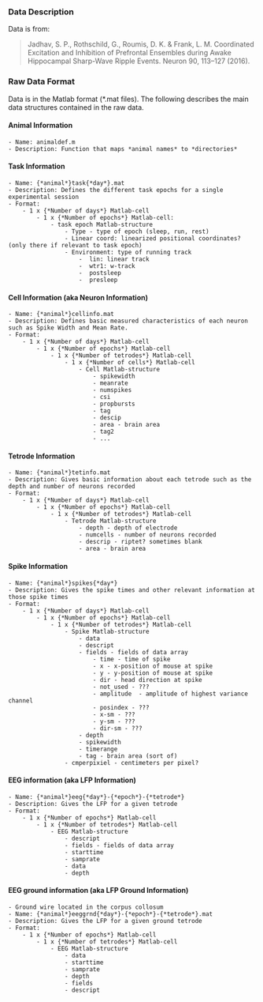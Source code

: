 ### Data Description

Data is from:
> Jadhav, S. P., Rothschild, G., Roumis, D. K. & Frank, L. M. Coordinated Excitation and Inhibition of Prefrontal Ensembles during Awake Hippocampal Sharp-Wave Ripple Events. Neuron 90, 113–127 (2016).

### Raw Data Format
Data is in the Matlab format (\*.mat files). The following describes the main data structures contained in the raw data.

#### Animal Information ####
    - Name: animaldef.m
    - Description: Function that maps *animal names* to *directories*
#### Task Information
    - Name: {*animal*}task{*day*}.mat
    - Description: Defines the different task epochs for a single experimental session
    - Format:
        - 1 x {*Number of days*} Matlab-cell
            - 1 x {*Number of epochs*} Matlab-cell:
                - task epoch Matlab-structure
                    - Type - type of epoch (sleep, run, rest)
                    - Linear coord: linearized positional coordinates? (only there if relevant to task epoch)
                    - Environment: type of running track
                        -  lin: linear track
                        -  wtr1: w-track
                        -  postsleep
                        -  presleep
#### Cell Information (aka Neuron Information) ####
    - Name: {*animal*}cellinfo.mat
    - Description: Defines basic measured characteristics of each neuron such as Spike Width and Mean Rate.
    - Format:
        - 1 x {*Number of days*} Matlab-cell
            - 1 x {*Number of epochs*} Matlab-cell
                - 1 x {*Number of tetrodes*} Matlab-cell
                    - 1 x {*Number of cells*} Matlab-cell
                        - Cell Matlab-structure
                            - spikewidth
                            - meanrate
                            - numspikes
                            - csi
                            - propbursts
                            - tag
                            - descip
                            - area - brain area
                            - tag2
                            - ...
#### Tetrode Information ####
    - Name: {*animal*}tetinfo.mat
    - Description: Gives basic information about each tetrode such as the depth and number of neurons recorded
    - Format:
        - 1 x {*Number of days*} Matlab-cell
            - 1 x {*Number of epochs*} Matlab-cell
                - 1 x {*Number of tetrodes*} Matlab-cell
                    - Tetrode Matlab-structure
                        - depth - depth of electrode
                        - numcells - number of neurons recorded
                        - descrip - riptet? sometimes blank
                        - area - brain area
#### Spike Information ####
    - Name: {*animal*}spikes{*day*}
    - Description: Gives the spike times and other relevant information at those spike times
    - Format:
        - 1 x {*Number of days*} Matlab-cell
            - 1 x {*Number of epochs*} Matlab-cell
                - 1 x {*Number of tetrodes*} Matlab-cell
                    - Spike Matlab-structure
                        - data
                        - descript
                        - fields - fields of data array
                            - time - time of spike
                            - x - x-position of mouse at spike
                            - y - y-position of mouse at spike
                            - dir - head direction at spike
                            - not_used - ???
                            - amplitude  - amplitude of highest variance channel
                            - posindex - ???
                            - x-sm - ???
                            - y-sm - ???
                            - dir-sm - ???
                        - depth
                        - spikewidth
                        - timerange
                        - tag - brain area (sort of)
                    - cmperpixiel - centimeters per pixel?
#### EEG information (aka LFP Information) ####
    - Name: {*animal*}eeg{*day*}-{*epoch*}-{*tetrode*}
    - Description: Gives the LFP for a given tetrode
    - Format:
        - 1 x {*Number of epochs*} Matlab-cell
            - 1 x {*Number of tetrodes*} Matlab-cell
                - EEG Matlab-structure
                    - descript
                    - fields - fields of data array
                    - starttime
                    - samprate
                    - data
                    - depth
#### EEG ground information (aka LFP Ground Information) ####
    - Ground wire located in the corpus collosum
    - Name: {*animal*}eeggrnd{*day*}-{*epoch*}-{*tetrode*}.mat
    - Description: Gives the LFP for a given ground tetrode
    - Format:
        - 1 x {*Number of epochs*} Matlab-cell
            - 1 x {*Number of tetrodes*} Matlab-cell
                - EEG Matlab-structure
                    - data
                    - starttime
                    - samprate
                    - depth
                    - fields
                    - descript
